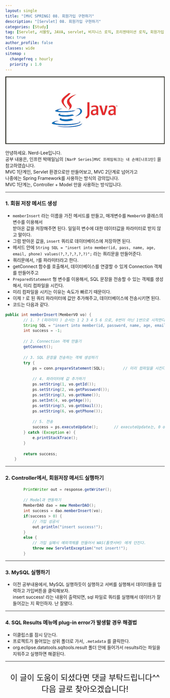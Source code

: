 ```yaml
---
layout: single
title: "[MVC SPRING] 08. 회원가입 구현하기"
description: "[Servlet] 08. 회원가입 구현하기"
categories: [Study]
tag: [Servlet, 서블릿, JAVA, servlet, 비지니스 로직, 프리젠테이션 로직, 회원가입, 서블릿 회원가입]
toc: true
author_profile: false
classes: wide
sitemap :
  changefreq : hourly
  priority : 1.0
---
```


![](/assets/img/etc/java.jpg)

안녕하세요. Nerd-Lee입니다.<br>
공부 내용은, 인프런 박매일님의
`[NarP Series]MVC 프레임워크는 내 손에[나프1탄]` 을 참고하였습니다.<br>
MVC 1단계인, Servlet 환경으로만 만들어보고, MVC 2단계로 넘어가고<br>
나중에는 Spring Framework를 사용하는 방식의 강의입니다.<br>
MVC 1단계는, Controller + Model 만을 사용하는 방식입니다.

---

### 1. 회원 저장 메서드 생성

- `memberInsert` 라는 이름을 가진 메서드를 만들고, 매개변수를 `MemberVO` 클래스의 변수를 이용해서<br>
받아온 값을 저장해주면 된다. 일일히 변수에 대한 데이터값을 파라미터로 받지 않고 말이다.<br>
- 그럼 받아온 값을, `insert` 쿼리로 데이터베이스에 저장하면 된다.<br>
- 메서드 안에 `String SQL = "insert into member(id, pass, name, age, email, phone) values(?,?,?,?,?,?)";` 라는 쿼리문을 만들어준다.<br>
- 쿼리문에서, `?`를 파라미터라고 한다.<br>
- getConnect 함수를 호출해서, 데이터베이스를 연결할 수 있게 Connection 객체를 만들어주고<br>
- `PreparedStatement` 형 변수를 이용해서, SQL 문장을 전송할 수 있는 객체를 생성해서, 미리 컴파일을 시킨다.<br>
- 미리 컴파일을 시키는 이유는 속도가 빠르기 때문이다.<br>
- 이제 `?` 로 된 쿼리 파라미터에 값만 추가해주고, 데이터베이스에 전송시키면 된다.
- 코드는 다음과 같다.

```java
public int memberInsert(MemberVO vo) {
		// 1. ? (파라미터 ) 순서는 1 2 3 4 5 6 으로, 0번이 아닌 1번으로 시작한다.
		String SQL = "insert into member(id, password, name, age, email, phone) values(?,?,?,?,?,?)";
		int success = -1;
		
		// 2. Connection 객체 만들기
		getConnect();
		
		// 3. SQL 문장을 전송하는 객체 생성하기
		try {
			ps = conn.prepareStatement(SQL);		// 미리 컴파일을 시킨다. ( 속도가 빠르다. )
			
			// 4. 파라미터에 값 추가하기
			ps.setString(1, vo.getId());
			ps.setString(2, vo.getPassword());
			ps.setString(3, vo.getName());
			ps.setInt(4, vo.getAge());
			ps.setString(5, vo.getEmail());
			ps.setString(6, vo.getPhone());
			
			// 5. 전송
			success = ps.executeUpdate();		// executeUpdate는, 0 or 1이 반환되는데. 반환 값이 0이면 전송이 실패된것이고 1이면 전송이 잘 된 것으로 처리가 된다.
		} catch (Exception e) {
			e.printStackTrace();
		}
		
		return success;
	}
```

---

### 2. Controller에서, 회원저장 메서드 실행하기

```java
		PrintWriter out = response.getWriter();
		
		// Model과 연동하기
		MemberDAO dao = new MemberDAO();
		int success = dao.memberInsert(vo);
		if(success > 0) {
			// 가입 성공시
			out.println("insert success!");
		}
		else {
			// 가입 실패시 예외객체를 만들어서 WAS(톰캣서버) 에게 던진다.
			throw new ServletException("not insert!");
		}
```

---

### 3. MySQL 실행하기

- 이전 공부내용에서, MySQL 실행하듯이 실행하고 서버를 실행해서 데이터들을 입력하고 가입버튼을 클릭해보자.<br>
insert success! 라는 내용이 출력되면, sql 파일로 쿼리를 실행해서 데이터가 잘 들어갔는 지 확인하자. 난 잘됐다.<br>

---

### 4. SQL Results 메뉴에 plug-in error가 발생할 경우 해결법

- 이클립스를 잠시 닫는다.<br>
- 프로젝트가 들어있는 상위 폴더로 가서, `.metadata` 를 클릭한다.
- org.eclipse.datatools.sqltools.result 폴더 안에 들어가서 results라는 파일을 지워주고 실행하면 해결된다.

---

<br>

<div style="font-size:25px; text-align:center">
이 글이 도움이 되셨다면 댓글 부탁드립니다^^<br>
다음 글로 찾아오겠습니다!

</div>
